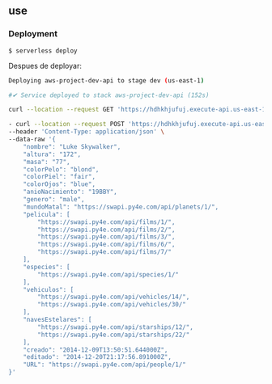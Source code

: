<!--
title: 'Proyecto Typescript/AWS'
description: 'Este proyecto contiene lambda utilizando Typescript junto a Serverless Framework.'
layout: Doc
framework: v3
platform: AWS
language: nodeJS
-->

## use

### Deployment

```
$ serverless deploy
```

Despues de deployar:

```bash
Deploying aws-project-dev-api to stage dev (us-east-1)

#✔ Service deployed to stack aws-project-dev-api (152s)

curl --location --request GET 'https://hdhkhjufuj.execute-api.us-east-1.amazonaws.com/list'

- curl --location --request POST 'https://hdhkhjufuj.execute-api.us-east-1.amazonaws.com/create' \
--header 'Content-Type: application/json' \
--data-raw '{
    "nombre": "Luke Skywalker",
    "altura": "172",
    "masa": "77",
    "colorPelo": "blond",
    "colorPiel": "fair",
    "colorOjos": "blue",
    "anioNacimiento": "19BBY",
    "genero": "male",
    "mundoMatal": "https://swapi.py4e.com/api/planets/1/",
    "pelicula": [
        "https://swapi.py4e.com/api/films/1/", 
        "https://swapi.py4e.com/api/films/2/", 
        "https://swapi.py4e.com/api/films/3/", 
        "https://swapi.py4e.com/api/films/6/", 
        "https://swapi.py4e.com/api/films/7/"
    ],
    "especies": [
        "https://swapi.py4e.com/api/species/1/"
    ],
    "vehiculos": [
        "https://swapi.py4e.com/api/vehicles/14/", 
        "https://swapi.py4e.com/api/vehicles/30/"
    ],
    "navesEstelares": [
        "https://swapi.py4e.com/api/starships/12/", 
        "https://swapi.py4e.com/api/starships/22/"
    ],
    "creado": "2014-12-09T13:50:51.644000Z",
    "editado": "2014-12-20T21:17:56.891000Z",
    "URL": "https://swapi.py4e.com/api/people/1/"
}'
```